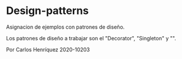 # Design-patterns
Asignacion de ejemplos con patrones de diseño.

Los patrones de diseño a trabajar son el "Decorator", "Singleton" y "".

Por Carlos Henríquez 2020-10203
